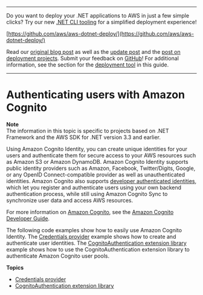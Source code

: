--------

Do you want to deploy your \.NET applications to AWS in just a few simple clicks? Try our new [\.NET CLI tooling](https://www.nuget.org/packages/AWS.Deploy.Tools) for a simplified deployment experience\!

 [https://github.com/aws/aws-dotnet-deploy/](https://github.com/aws/aws-dotnet-deploy/)

Read our [original blog post](https://aws.amazon.com/blogs/developer/reimagining-the-aws-net-deployment-experience/) as well as the [update post](https://aws.amazon.com/blogs/developer/update-new-net-deployment-experience/) and the [post on deployment projects](https://aws.amazon.com/blogs/developer/dotnet-deployment-projects/)\. Submit your feedback on [GitHub](https://github.com/aws/aws-dotnet-deploy)\! For additional information, see the section for the [deployment tool](https://docs.aws.amazon.com/sdk-for-net/v3/developer-guide/deployment-tool.html) in this guide\.

--------

# Authenticating users with Amazon Cognito<a name="cognito-apis-intro"></a>

**Note**  
The information in this topic is specific to projects based on \.NET Framework and the AWS SDK for \.NET version 3\.3 and earlier\.

Using Amazon Cognito Identity, you can create unique identities for your users and authenticate them for secure access to your AWS resources such as Amazon S3 or Amazon DynamoDB\. Amazon Cognito Identity supports public identity providers such as Amazon, Facebook, Twitter/Digits, Google, or any OpenID Connect\-compatible provider as well as unauthenticated identities\. Amazon Cognito also supports [developer authenticated identities](http://aws.amazon.com/blogs/mobile/amazon-cognito-announcing-developer-authenticated-identities/), which let you register and authenticate users using your own backend authentication process, while still using Amazon Cognito Sync to synchronize user data and access AWS resources\.

For more information on [Amazon Cognito](https://aws.amazon.com/cognito/), see the [Amazon Cognito Developer Guide](https://docs.aws.amazon.com/cognito/latest/developerguide/)\.

The following code examples show how to easily use Amazon Cognito Identity\. The [Credentials provider](cognito-creds-provider.md) example shows how to create and authenticate user identities\. The [CognitoAuthentication extension library](cognito-authentication-extension.md) example shows how to use the CognitoAuthentication extension library to authenticate Amazon Cognito user pools\.

**Topics**
+ [Credentials provider](cognito-creds-provider.md)
+ [CognitoAuthentication extension library](cognito-authentication-extension.md)